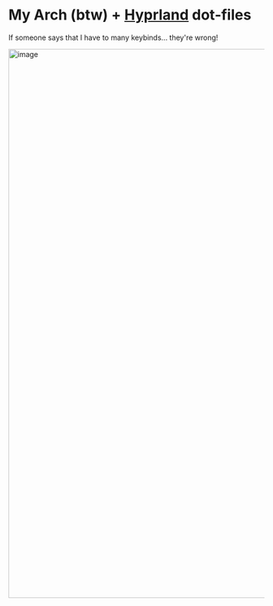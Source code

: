# My Arch (btw) + [Hyprland](https://hypr.land/) dot-files 
If someone says that I have to many keybinds... they're wrong!

<img width="1920" height="1080" alt="image" src="https://github.com/user-attachments/assets/ce1c7e5b-762e-42a7-99f4-7bb2dbe24294" />
